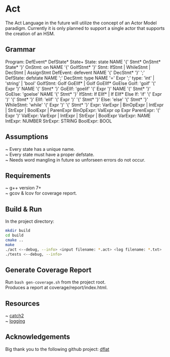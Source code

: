 # Act
The Act Language in the future will utilize the concept of an Actor Model paradigm.
Currently it is only planned to support a single actor that supports the creation
of an HSM.

## Grammar
Program: DefEvent* DefState* State+
State: state NAME '{' Stmt* OnStmt* State* '}'
OnStmt: on NAME '{' GoIfStmt* '}'
Stmt: IfStmt | WhileStmt | DecStmt | AssignStmt
DefEvent: defevent NAME '{' DecStmt* '}' ';'
DefState: defstate NAME ';'
DecStmt: type NAME '=' Expr ';'
type: 'int' | 'string' | 'bool'
GoIfStmt: GoIf GoElIf* | GoIf GoElIf* GoElse
GoIf: 'goif' '(' Expr ')' NAME '{' Stmt* '}'
GoElIf: 'goelif' '(' Expr ')' NAME '{' Stmt* '}'
GoElse: 'goelse' NAME '{' Stmt* '}'
IfStmt: If ElIf* | If ElIf* Else
If: 'if' '(' Expr ')' '{' Stmt* '}'
ElIf: 'elif' '(' Expr ')' '{' Stmt* '}'
Else: 'else' '{' Stmt* '}'
WhileStmt: 'while' '(' Expr ')' '{' Stmt* '}'
Expr: VarExpr | BinOpExpr | IntExpr | StrExpr | BoolExpr | ParenExpr
BinOpExpr: ValExpr op Expr
ParenExpr: '(' Expr ')'
ValExpr: VarExpr | IntExpr | StrExpr | BoolExpr
VarExpr: NAME
IntExpr: NUMBER
StrExpr: STRING
BoolExpr: BOOL

## Assumptions
~ Every state has a unique name. <br />
~ Every state must have a proper defstate. <br />
~ Needs word mangling in future so unforseen errors do not occur.

## Requirements
~ g++ version 7+ <br />
~ gcov & lcov for coverage report.

## Build & Run
In the project directory:
```sh
mkdir build
cd build
cmake ..
make
./act <--debug, --info> <input filename: *.act> <log filename: *.txt>
./tests <--debug, --info>
```

## Generate Coverage Report
Run ```bash gen-coverage.sh``` from the project root. <br />
Produces a report at coverage/report/index.html.

## Resources
~ [catch2](https://github.com/catchorg/Catch2) <br />
~ [logging](https://www.drdobbs.com/cpp/logging-in-c/201804215)


## Acknowledgements
Big thank you to the following github project: [dflat](https://github.com/csun-comp430-s19/dflat)
